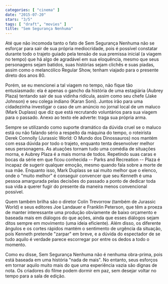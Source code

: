 ```yaml
---
categories: [ "cinema" ]
date: "2015-07-20"
stars: "3/5"
tags: [ "draft", "movies" ]
title: "Sem Segurança Nenhuma"
---
```

Até que não incomoda tanto o fato de Sem Segurança Nenhuma não se
esforçar para sair de sua própria mediocridade, pois é possível
constatar durante todo o trajeto guiado pela tensão de sua premissa
inicial (a viagem no tempo) que há algo de agradável em sua eloquência,
mesmo que seus personagens sejam batidos, suas histórias sejam clichês
e suas piadas, assim como o melancólico Regular Show, tenham viajado
para o presente direto dos anos 80.

Porém, se eu mencionei a tal viagem no tempo, não fique tão
entusiasmado: ela é apenas o gancho da história de uma estagiária
(Aubrey Plaza) tentando sair de sua vidinha ridícula, assim como seu
chefe (Jake Johnson) e seu colega indiano (Karan Soni). Juntos irão
para uma cidadezinha investigar o caso de um anúncio no jornal local
de um maluco (Mark Duplass) que diz que está recrutando voluntários
para sua viagem para o passado. Anexo ao texto ele adverte: traga sua
própria arma.

Sempre se utilizando como suporte dramático da dúvida cruel se o maluco
está ou não falando sério a respeito da máquina do tempo, o roteirista
Derek Connolly (Jurassic World: O Mundo dos Dinossauros) nos mantém
com essa dúvida por todo o trajeto, enquanto tenta desenvolver melhor
seus personagens. As atuações tornam tudo uma comédia de situações
morna, e Aubrey Plaza é a mais morna de todos. Repetindo suas caras e
bocas da série em que ficou conhecida -- Parks and Recreation -- Plaza
é incapaz de sugerir qualquer emoção, mesmo quando fala sobre a morte
de sua mãe. Enquanto isso, Mark Duplass se sai muito melhor que o elenco,
onde o "muito melhor" é conseguir convencer que seu Kenneth é uma pessoa
amargurada pelas decisões do passado a ponto de dedicar toda sua vida
a querer fugir do presente da maneira menos convencional possível.

Quem também brilha são o diretor Colin Trevorrow (também de Jurassic
World) e seus editores Joe Landauer e Franklin Peterson, que têm
a proeza de manter interessante uma produção obviamente de baixo
orçamento e baseada mais em diálogos do que ações, ainda que esses
diálogos sejam ditos sempre em movimento (uma ideia eficiente). Além
disso, os diferente ângulos e os cortes rápidos mantém o sentimento
de urgência da situação, pois Kenneth pretende "zarpar" em breve,
e a dúvida do espectador de se tudo aquilo é verdade parece escorregar
por entre os dedos a todo o momento.

Como eu disse, Sem Segurança Nenhuma não é nenhuma obra-prima, pois
está baseada em uma história "nada de mais". No entanto, seus esforços
em tornar aquilo muito mais do que uma experiência vazia são dignas
de nota. Os criadores do filme podem dormir em paz, sem desejar voltar
no tempo para a sala de edição.
